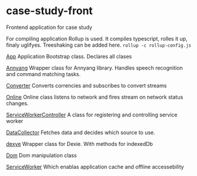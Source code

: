 # case-study-front
Frontend application for case study


For compiling application Rollup is used. It compiles typescript, rolles it up, finaly uglifyes. Treeshaking can be added here. 
`rollup -c rollup-config.js`


[App](https://github.com/DatoJanez/case-study-front/blob/master/src/app.ts)
Application Bootstrap class. Declares all clases

[Annyang](https://github.com/DatoJanez/case-study-front/blob/master/src/annyang.ts)
Wrapper class for Annyang library. Handles speech recognition and command matching tasks.

[Converter](https://github.com/DatoJanez/case-study-front/blob/master/src/converter.ts)
Converts correncies and subscribes to convert streams

[Online](https://github.com/DatoJanez/case-study-front/blob/master/src/online.ts)
Online class listens to network and fires stream on network status changes.

[ServiceWorkerController](https://github.com/DatoJanez/case-study-front/blob/master/src/service-worker-controller.ts)
A class for registering and controlling service worker

[DataCollector](https://github.com/DatoJanez/case-study-front/blob/master/src/data-collector.ts)
Fetches data and decides which source to use.

[dexye](https://github.com/DatoJanez/case-study-front/blob/master/src/dexye.ts)
Wrapper class for Dexie. With methods for indexedDb

[Dom](https://github.com/DatoJanez/case-study-front/blob/master/src/dom.ts)
Dom manipulation class

[ServiceWorker](https://github.com/DatoJanez/case-study-front/blob/master/sw/data-synchroniser.service.js)
Which enablas application cache and offline accessebility
